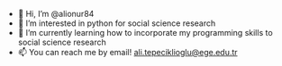 - 👋 Hi, I’m @alionur84
- 👀 I’m interested in python for social science research
- 🌱 I’m currently learning how to incorporate my programming skills to social science research
- 📫 You can reach me by email! ali.tepeciklioglu@ege.edu.tr

<!---
alionur84/alionur84 is a ✨ special ✨ repository because its `README.md` (this file) appears on your GitHub profile.
You can click the Preview link to take a look at your changes.
--->
